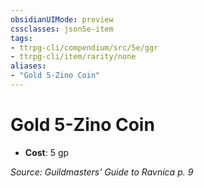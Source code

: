```yaml
---
obsidianUIMode: preview
cssclasses: json5e-item
tags:
- ttrpg-cli/compendium/src/5e/ggr
- ttrpg-cli/item/rarity/none
aliases: 
- "Gold 5-Zino Coin"
---
```

# Gold 5-Zino Coin

- **Cost**: 5 gp

*Source: Guildmasters' Guide to Ravnica p. 9*